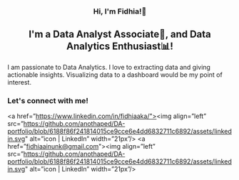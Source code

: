 
<h3 align="center">
  Hi, I'm Fidhia!🙌
</h3>
<h2 align="center">
  I'm a Data Analyst Associate🔰, and Data Analytics Enthusiast📊!
</h2>
<p>
  I am passionate to Data Analytics. I love to extracting data and giving actionable insights. Visualizing data to a dashboard would be my point of interest.
</p>

###  Let's connect with me!

<a href=”https://www.linkedin.com/in/fidhiaaka/"><img align=”left” src=”https://github.com/anothaped/DA-portfolio/blob/6188f86f241814015ce9cce6e4dd6832711c6892/assets/linkedin.svg" alt=”icon | LinkedIn” width=”21px”/></a>
<a href=”fidhiaainunk@gmail.com"><img align=”left” src=”https://github.com/anothaped/DA-portfolio/blob/6188f86f241814015ce9cce6e4dd6832711c6892/assets/linkedin.svg" alt=”icon | LinkedIn” width=”21px”/></a>
